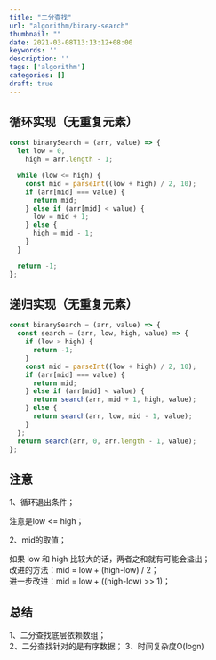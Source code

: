 ```yaml
---
title: "二分查找"
url: "algorithm/binary-search"
thumbnail: ""
date: 2021-03-08T13:13:12+08:00
keywords: ''
description: ''
tags: ['algorithm']
categories: []
draft: true
---
```


## 循环实现（无重复元素）

```javascript
const binarySearch = (arr, value) => {
  let low = 0,
    high = arr.length - 1;

  while (low <= high) {
    const mid = parseInt((low + high) / 2, 10);
    if (arr[mid] === value) {
      return mid;
    } else if (arr[mid] < value) {
      low = mid + 1;
    } else {
      high = mid - 1;
    }
  }

  return -1;
};
```

## 递归实现（无重复元素） 

```javascript
const binarySearch = (arr, value) => {
  const search = (arr, low, high, value) => {
    if (low > high) {
      return -1;
    }
    const mid = parseInt((low + high) / 2, 10);
    if (arr[mid] === value) {
      return mid;
    } else if (arr[mid] < value) {
      return search(arr, mid + 1, high, value);
    } else {
      return search(arr, low, mid - 1, value);
    }
  };
  return search(arr, 0, arr.length - 1, value);
};
```

## 注意

1、循环退出条件；

注意是low <= high；

2、mid的取值；

如果 low 和 high 比较大的话，两者之和就有可能会溢出；  
改进的方法：mid = low + (high-low) / 2；  
进一步改进：mid = low + ((high-low) >> 1)；

## 总结

1、二分查找底层依赖数组；  
2、二分查找针对的是有序数据；
3、时间复杂度O(logn)

